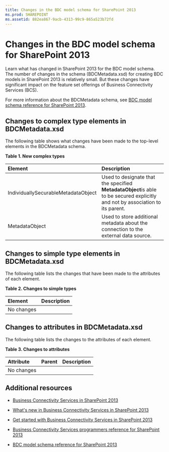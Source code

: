 ```yaml
---
title: Changes in the BDC model schema for SharePoint 2013
ms.prod: SHAREPOINT
ms.assetid: 882ea867-9acb-4313-99c9-865a523b72fd
---
```



# Changes in the BDC model schema for SharePoint 2013
Learn what has changed in SharePoint 2013 for the BDC model schema. 
The number of changes in the schema (BDCMetadata.xsd) for creating BDC models in SharePoint 2013 is relatively small. But these changes have significant impact on the feature set offerings of Business Connectivity Services (BCS). 
  
    
    

For more information about the BDCMetadata schema, see  [BDC model schema reference for SharePoint 2013](bdc-model-schema-reference-for-sharepoint-2013.md). 
## Changes to complex type elements in BDCMetadata.xsd
<a name="bkmk_ChangesToElements"> </a>

The following table shows what changes have been made to the top-level elements in the BDCMetadata schema. 
  
    
    

**Table 1. New complex types**


|**Element**|**Description**|
|:-----|:-----|
|IndividuallySecurableMetadataObject |Used to designate that the specified **MetadataObject**is able to be secured explicitly and not by association to its parent.|
|MetadataObject |Used to store additional metadata about the connection to the external data source. |
   

## Changes to simple type elements in BDCMetadata.xsd
<a name="bkmk_ChangesToSimpleTypes"> </a>

The following table lists the changes that have been made to the attributes of each element. 
  
    
    

**Table 2. Changes to simple types**


|**Element**|**Description**|
|:-----|:-----|
|No changes ||
   

## Changes to attributes in BDCMetadata.xsd
<a name="bkmk_ChangesToAttributes"> </a>

The following table lists the changes to the attributes of each element. 
  
    
    

**Table 3. Changes to attributes**


|**Attribute**|**Parent**|**Description**|
|:-----|:-----|:-----|
|No changes |||
   

## Additional resources
<a name="bkmk_AdditionalResources"> </a>


-  [Business Connectivity Services in SharePoint 2013](business-connectivity-services-in-sharepoint-2013.md)
    
  
-  [What's new in Business Connectivity Services in SharePoint 2013](what-s-new-in-business-connectivity-services-in-sharepoint-2013.md)
    
  
-  [Get started with Business Connectivity Services in SharePoint 2013](get-started-with-business-connectivity-services-in-sharepoint-2013.md)
    
  
-  [Business Connectivity Services programmers reference for SharePoint 2013](business-connectivity-services-programmers-reference-for-sharepoint-2013.md)
    
  
-  [BDC model schema reference for SharePoint 2013](bdc-model-schema-reference-for-sharepoint-2013.md)
    
  

